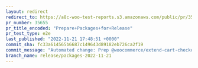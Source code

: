 ```yaml
---
layout: redirect
redirect_to: https://a8c-woo-test-reports.s3.amazonaws.com/public/pr/35655/e2e/index.html
pr_number: 35655
pr_title_encoded: "Prepare+Packages+for+Release"
pr_test_type: e2e
last_published: "2022-11-21 17:48:51 +0000"
commit_sha: fc33a614565b6687c149643d89182eb726ca2f19
commit_message: "Automated change: Prep @woocommerce/extend-cart-checkout-block for re…"
branch_name: release/packages-2022-11-21
---
```

